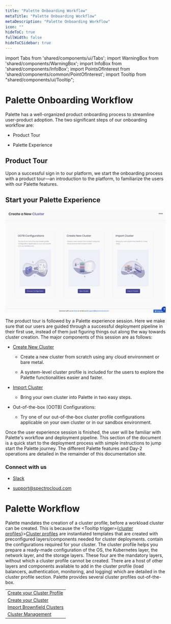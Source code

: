 ```yaml
---
title: "Palette Onboarding Workflow"
metaTitle: "Palette Onboarding Workflow"
metaDescription: "Palette Onboarding Workflow"
icon: ""
hideToC: true
fullWidth: false
hideToCSidebar: true
---
```


import Tabs from 'shared/components/ui/Tabs';
import WarningBox from 'shared/components/WarningBox';
import InfoBox from 'shared/components/InfoBox';
import PointsOfInterest from 'shared/components/common/PointOfInterest';
import Tooltip from "shared/components/ui/Tooltip";



# Palette Onboarding Workflow

Palette has a well-organized product onboarding process to streamline user-product adoption. The two significant steps of our onboarding workflow are:

* Product Tour

* Palette Experience

## Product Tour
Upon a successful sign in to our platform, we start the onboarding process with a product tour—an introduction to the platform, to familiarize the users with our Palette features.


## Start your Palette Experience 

![user-experience.png](user-experience.png)


The product tour is followed by a Palette experience session.  Here we make sure that our users are guided through a successful deployment pipeline in their first use, instead of them just figuring things out along the way towards cluster creation.  The major components of this session are as follows:

* [Create New Cluster](/clusters)

  * Create a new cluster from scratch using any cloud environment or bare metal.

  * A system-level cluster profile is included for the users to explore the Palette functionalities easier and faster. 

* [Import Cluster](/clusters/brownfield-clusters#overview)
  * Bring your own cluster into Palette in two easy steps.

* Out-of-the-box (OOTB) Configurations:
  * Try one of our out-of-the-box cluster profile configurations applicable on your own cluster or in our sandbox environment.

<InfoBox>
Once the user experience session is finished, the user will be familiar with Palette's workflow and deployment pipeline. This section of the document is a quick start to the deployment process with simple instructions to jump start the Palette journey. The different Palette features and Day-2 operations are detailed in the remainder of this documentation site.
</InfoBox>


### Connect with us
* [Slack](https://spectrocloudcommunity.slack.com/join/shared_invite/zt-g8gfzrhf-cKavsGD_myOh30K24pImLA#/shared-invite/email)

* support@spectrocloud.com


# Palette Workflow

Palette mandates the creation of a cluster profile, before a workload cluster can be created. This is because the <Tooltip trigger={<u>cluster profiles</u>}><a href="/cluster-profiles">Cluster profiles</a> are instantiated
templates that are created with preconfigured layers/components needed for cluster deployments.</Tooltip> contain
the configurations required for your cluster. The cluster profile helps you prepare a ready-made configuration of the
OS, the Kubernetes layer, the network layer, and the storage layers. These four are the mandatory layers, without
which a cluster profile cannot be created. There are a host of other layers and components available to add in the
cluster profile (load balancers, authentication, monitoring, and logging) which are detailed in the cluster
profile section. Palette provides several cluster profiles out-of-the-box.

| |
|--|
|[Create your Cluster Profile](/cluster-profiles/task-define-profile/#creatingclusterprofiles)|
|[Create your Cluster](/clusters/new-clusters/#creatingclusters)|
|[Import Brownfield Clusters](/clusters/brownfield-clusters/#overview)|
|[Cluster Management](/clusters/cluster-management/#managecl)|
